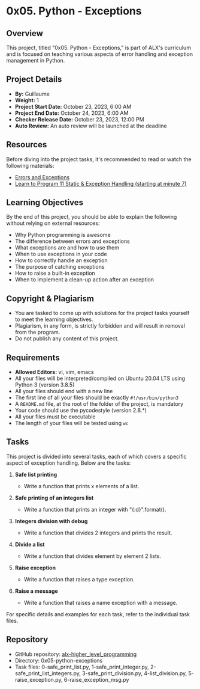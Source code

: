 # 0x05. Python - Exceptions

## Overview
This project, titled "0x05. Python - Exceptions," is part of ALX's curriculum and is focused on teaching various aspects of error handling and exception management in Python.

## Project Details
- **By:** Guillaume
- **Weight:** 1
- **Project Start Date:** October 23, 2023, 6:00 AM
- **Project End Date:** October 24, 2023, 6:00 AM
- **Checker Release Date:** October 23, 2023, 12:00 PM
- **Auto Review:** An auto review will be launched at the deadline

## Resources
Before diving into the project tasks, it's recommended to read or watch the following materials:
- [Errors and Exceptions](https://docs.python.org/3/tutorial/errors.html)
- [Learn to Program 11 Static & Exception Handling (starting at minute 7)](https://www.youtube.com/watch?v=8eRzZvEg-vQ)

## Learning Objectives
By the end of this project, you should be able to explain the following without relying on external resources:
- Why Python programming is awesome
- The difference between errors and exceptions
- What exceptions are and how to use them
- When to use exceptions in your code
- How to correctly handle an exception
- The purpose of catching exceptions
- How to raise a built-in exception
- When to implement a clean-up action after an exception

## Copyright & Plagiarism
- You are tasked to come up with solutions for the project tasks yourself to meet the learning objectives.
- Plagiarism, in any form, is strictly forbidden and will result in removal from the program.
- Do not publish any content of this project.

## Requirements
- **Allowed Editors:** vi, vim, emacs
- All your files will be interpreted/compiled on Ubuntu 20.04 LTS using Python 3 (version 3.8.5)
- All your files should end with a new line
- The first line of all your files should be exactly `#!/usr/bin/python3`
- A `README.md` file, at the root of the folder of the project, is mandatory
- Your code should use the pycodestyle (version 2.8.*)
- All your files must be executable
- The length of your files will be tested using `wc`

## Tasks
This project is divided into several tasks, each of which covers a specific aspect of exception handling. Below are the tasks:

1. **Safe list printing**
   - Write a function that prints x elements of a list.

2. **Safe printing of an integers list**
   - Write a function that prints an integer with "{:d}".format().

3. **Integers division with debug**
   - Write a function that divides 2 integers and prints the result.

4. **Divide a list**
   - Write a function that divides element by element 2 lists.

5. **Raise exception**
   - Write a function that raises a type exception.

6. **Raise a message**
   - Write a function that raises a name exception with a message.

For specific details and examples for each task, refer to the individual task files.

## Repository
- GitHub repository: [alx-higher_level_programming](https://github.com/emarvelm/alx-higher_level_programming)
- Directory: 0x05-python-exceptions
- Task files: 0-safe_print_list.py, 1-safe_print_integer.py, 2-safe_print_list_integers.py, 3-safe_print_division.py, 4-list_division.py, 5-raise_exception.py, 6-raise_exception_msg.py
